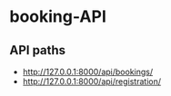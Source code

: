 # booking-API

## API paths
- http://127.0.0.1:8000/api/bookings/
- http://127.0.0.1:8000/api/registration/